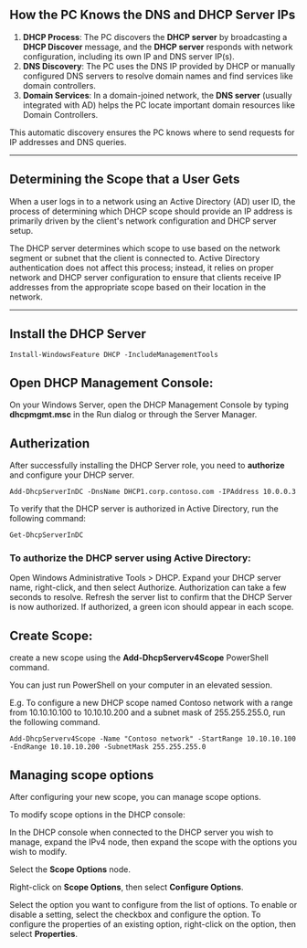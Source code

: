 ## How the PC Knows the DNS and DHCP Server IPs
1. **DHCP Process**: The PC discovers the **DHCP server** by broadcasting a **DHCP Discover** message, and the **DHCP server** responds with network configuration, including its own IP and DNS server IP(s).
2. **DNS Discovery**: The PC uses the DNS IP provided by DHCP or manually configured DNS servers to resolve domain names and find services like domain controllers.
3. **Domain Services**: In a domain-joined network, the **DNS server** (usually integrated with AD) helps the PC locate important domain resources like Domain Controllers.

This automatic discovery ensures the PC knows where to send requests for IP addresses and DNS queries.

----

## Determining the Scope that a User Gets
When a user logs in to a network using an Active Directory (AD) user ID, the process of determining which DHCP scope should provide an IP address is primarily driven by the client's network configuration and DHCP server setup. 

The DHCP server determines which scope to use based on the network segment or subnet that the client is connected to. Active Directory authentication does not affect this process; instead, it relies on proper network and DHCP server configuration to ensure that clients receive IP addresses from the appropriate scope based on their location in the network.

----

## Install the DHCP Server

```
Install-WindowsFeature DHCP -IncludeManagementTools
```

## Open DHCP Management Console:

On your Windows Server, open the DHCP Management Console by typing **dhcpmgmt.msc** in the Run dialog or through the Server Manager.

## Autherization
After successfully installing the DHCP Server role, you need to **authorize** and configure your DHCP server.
```
Add-DhcpServerInDC -DnsName DHCP1.corp.contoso.com -IPAddress 10.0.0.3
```

To verify that the DHCP server is authorized in Active Directory, run the following command:
```
Get-DhcpServerInDC
```

### To authorize the DHCP server using Active Directory:

Open  Windows Administrative Tools > DHCP.
Expand your DHCP server name, right-click, and then select Authorize.
Authorization can take a few seconds to resolve. Refresh the server list to confirm that the DHCP Server is now authorized. If authorized, a green icon should appear in each scope.

## Create Scope:
create a new scope using the **Add-DhcpServerv4Scope** PowerShell command.

You can just run PowerShell on your computer in an elevated session.

E.g. To configure a new DHCP scope named Contoso network with a range from 10.10.10.100 to 10.10.10.200 and a subnet mask of 255.255.255.0, run the following command.

```
Add-DhcpServerv4Scope -Name "Contoso network" -StartRange 10.10.10.100 -EndRange 10.10.10.200 -SubnetMask 255.255.255.0
```

## Managing scope options

After configuring your new scope, you can manage scope options.

To modify scope options in the DHCP console:

In the DHCP console when connected to the DHCP server you wish to manage, expand the IPv4 node, then expand the scope with the options you wish to modify.

Select the **Scope Options** node.

Right-click on **Scope Options**, then select **Configure Options**.

Select the option you want to configure from the list of options.
To enable or disable a setting, select the checkbox and configure the option.
To configure the properties of an existing option, right-click on the option, then select **Properties**.

